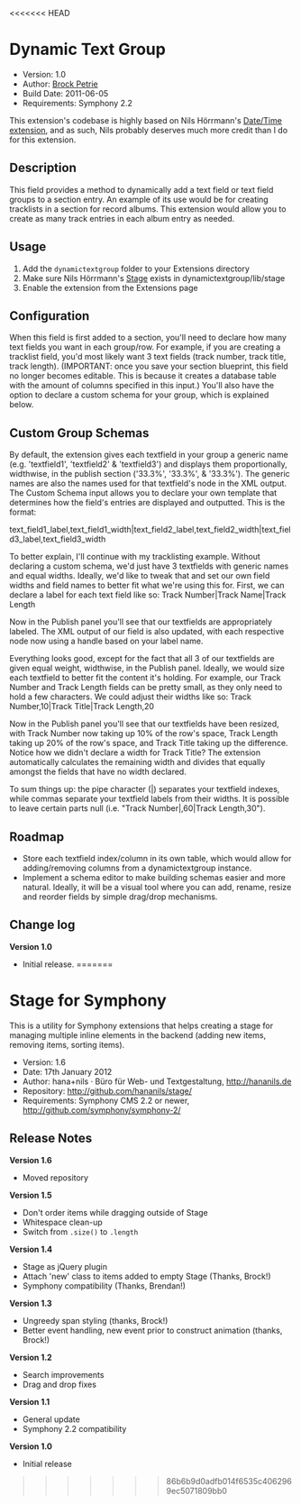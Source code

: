 <<<<<<< HEAD
# Dynamic Text Group

- Version: 1.0
- Author: [Brock Petrie](http://www.brockpetrie.com)
- Build Date: 2011-06-05
- Requirements: Symphony 2.2

This extension's codebase is highly based on Nils Hörrmann's [Date/Time extension](http://symphony-cms.com/discuss/thread/27336/), and as such, Nils probably deserves much more credit than I do for this extension.

## Description
This field provides a method to dynamically add a text field or text field groups to a section entry. An example of its use would be for creating tracklists in a section for record albums. This extension would allow you to create as many track entries in each album entry as needed.

## Usage
1. Add the `dynamictextgroup` folder to your Extensions directory
2. Make sure Nils Hörrmann's [Stage](https://github.com/nilshoerrmann/stage) exists in dynamictextgroup/lib/stage
2. Enable the extension from the Extensions page

## Configuration
When this field is first added to a section, you'll need to declare how many text fields you want in each group/row. For example, if you are creating a tracklist field, you'd most likely want 3 text fields (track number, track title, track length). (IMPORTANT: once you save your section blueprint, this field no longer becomes editable. This is because it creates a database table with the amount of columns specified in this input.) You'll also have the option to declare a custom schema for your group, which is explained below.

## Custom Group Schemas
By default, the extension gives each textfield in your group a generic name (e.g. 'textfield1', 'textfield2' & 'textfield3') and displays them proportionally, widthwise, in the publish section ('33.3%', '33.3%', & '33.3%'). The generic names are also the names used for that textfield's node in the XML output. The Custom Schema input allows you to declare your own template that determines how the field's entries are displayed and outputted. This is the format:

text_field1_label,text_field1_width|text_field2_label,text_field2_width|text_field3_label,text_field3_width

To better explain, I'll continue with my tracklisting example. Without declaring a custom schema, we'd just have 3 textfields with generic names and equal widths. Ideally, we'd like to tweak that and set our own field widths and field names to better fit what we're using this for. First, we can declare a label for each text field like so:
Track Number|Track Name|Track Length

Now in the Publish panel you'll see that our textfields are appropriately labeled. The XML output of our field is also updated, with each respective node now using a handle based on your label name.

Everything looks good, except for the fact that all 3 of our textfields are given equal weight, widthwise, in the Publish panel. Ideally, we would size each textfield to better fit the content it's holding. For example, our Track Number and Track Length fields can be pretty small, as they only need to hold a few characters. We could adjust their widths like so:
Track Number,10|Track Title|Track Length,20

Now in the Publish panel you'll see that our textfields have been resized, with Track Number now taking up 10% of the row's space, Track Length taking up 20% of the row's space, and Track Title taking up the difference. Notice how we didn't declare a width for Track Title? The extension automatically calculates the remaining width and divides that equally amongst the fields that have no width declared.

To sum things up: the pipe character (|) separates your textfield indexes, while commas separate your textfield labels from their widths. It is possible to leave certain parts null (i.e. "Track Number|,60|Track Length,30").

## Roadmap
- Store each textfield index/column in its own table, which would allow for adding/removing columns from a dynamictextgroup instance.
- Implement a schema editor to make building schemas easier and more natural. Ideally, it will be a visual tool where you can add, rename, resize and reorder fields by simple drag/drop mechanisms.

## Change log

**Version 1.0**

- Initial release.
=======
# Stage for Symphony

This is a utility for Symphony extensions that helps creating a stage for managing multiple inline elements in the backend (adding new items, removing items, sorting items).

- Version: 1.6
- Date: 17th January 2012
- Author: hana+nils · Büro für Web- und Textgestaltung, http://hananils.de
- Repository: <http://github.com/hananils/stage/>
- Requirements: Symphony CMS 2.2 or newer, <http://github.com/symphony/symphony-2/>

## Release Notes

**Version 1.6**

- Moved repository

**Version 1.5**

- Don't order items while dragging outside of Stage
- Whitespace clean-up
- Switch from `.size()` to `.length`

**Version 1.4**

- Stage as jQuery plugin
- Attach 'new' class to items added to empty Stage (Thanks, Brock!)
- Symphony compatibility (Thanks, Brendan!)

**Version 1.3**

- Ungreedy span styling (thanks, Brock!)
- Better event handling, new event prior to construct animation (thanks, Brock!)

**Version 1.2**

- Search improvements
- Drag and drop fixes

**Version 1.1**

- General update
- Symphony 2.2 compatibility

**Version 1.0**

- Initial release
>>>>>>> 86b6b9d0adfb014f6535c4062969ec5071809bb0
